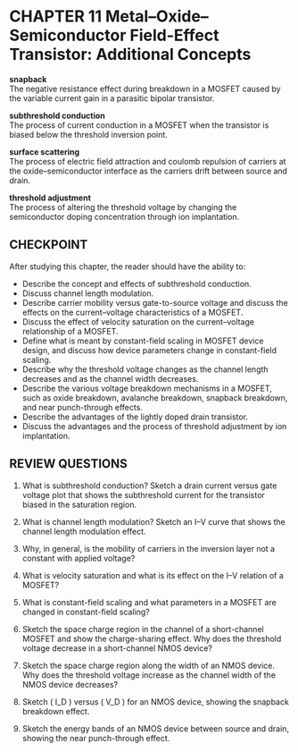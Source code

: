 # CHAPTER 11 Metal–Oxide–Semiconductor Field-Effect Transistor: Additional Concepts

**snapback**  
The negative resistance effect during breakdown in a MOSFET caused by the variable current gain in a parasitic bipolar transistor.

**subthreshold conduction**  
The process of current conduction in a MOSFET when the transistor is biased below the threshold inversion point.

**surface scattering**  
The process of electric field attraction and coulomb repulsion of carriers at the oxide–semiconductor interface as the carriers drift between source and drain.

**threshold adjustment**  
The process of altering the threshold voltage by changing the semiconductor doping concentration through ion implantation.

## CHECKPOINT

After studying this chapter, the reader should have the ability to:

- Describe the concept and effects of subthreshold conduction.
- Discuss channel length modulation.
- Describe carrier mobility versus gate-to-source voltage and discuss the effects on the current–voltage characteristics of a MOSFET.
- Discuss the effect of velocity saturation on the current–voltage relationship of a MOSFET.
- Define what is meant by constant-field scaling in MOSFET device design, and discuss how device parameters change in constant-field scaling.
- Describe why the threshold voltage changes as the channel length decreases and as the channel width decreases.
- Describe the various voltage breakdown mechanisms in a MOSFET, such as oxide breakdown, avalanche breakdown, snapback breakdown, and near punch-through effects.
- Describe the advantages of the lightly doped drain transistor.
- Discuss the advantages and the process of threshold adjustment by ion implantation.

## REVIEW QUESTIONS

1. What is subthreshold conduction? Sketch a drain current versus gate voltage plot that shows the subthreshold current for the transistor biased in the saturation region.

2. What is channel length modulation? Sketch an I–V curve that shows the channel length modulation effect.

3. Why, in general, is the mobility of carriers in the inversion layer not a constant with applied voltage?

4. What is velocity saturation and what is its effect on the I–V relation of a MOSFET?

5. What is constant-field scaling and what parameters in a MOSFET are changed in constant-field scaling?

6. Sketch the space charge region in the channel of a short-channel MOSFET and show the charge-sharing effect. Why does the threshold voltage decrease in a short-channel NMOS device?

7. Sketch the space charge region along the width of an NMOS device. Why does the threshold voltage increase as the channel width of the NMOS device decreases?

8. Sketch \( I_D \) versus \( V_D \) for an NMOS device, showing the snapback breakdown effect.

9. Sketch the energy bands of an NMOS device between source and drain, showing the near punch-through effect.